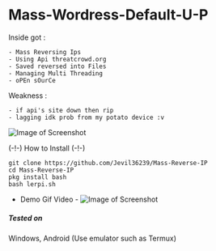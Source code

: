 # Mass-Wordress-Default-U-P

Inside got :
```
- Mass Reversing Ips
- Using Api threatcrowd.org
- Saved reversed into Files
- Managing Multi Threading 
- oPEn sOurCe
```
Weakness :
```
- if api's site down then rip 
- lagging idk prob from my potato device :v
```  

![Image of Screenshot](https://f.top4top.io/p_2164nqvtb1.jpg)

(-!-) How to Install (-!-)
```
git clone https://github.com/Jevil36239/Mass-Reverse-IP
cd Mass-Reverse-IP
pkg install bash
bash lerpi.sh
```

- Demo Gif Video -
![Image of Screenshot](https://k.top4top.io/p_216463qzm1.gif)
##### Tested on
Windows, Android (Use emulator such as Termux)
